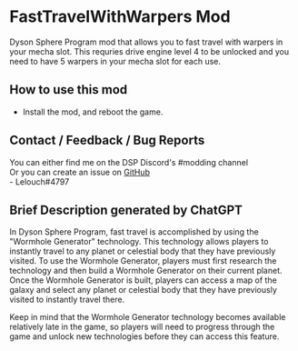 # FastTravelWithWarpers Mod
Dyson Sphere Program mod that allows you to fast travel with warpers in your mecha slot.
This requries drive engine level 4 to be unlocked and you need to have 5 warpers in your mecha slot for each use. 


## How to use this mod
* Install the mod, and reboot the game.

## Contact / Feedback / Bug Reports
You can either find me on the DSP Discord's #modding channel  
Or you can create an issue on [GitHub](https://github.com/lelouch248/Dyson-FastWarpTravel-mod)  
\- Lelouch#4797


## Brief Description generated by ChatGPT
In Dyson Sphere Program, fast travel is accomplished by using the "Wormhole Generator" technology. This technology allows players to instantly travel to any planet or celestial body that they have previously visited. To use the Wormhole Generator, players must first research the technology and then build a Wormhole Generator on their current planet. Once the Wormhole Generator is built, players can access a map of the galaxy and select any planet or celestial body that they have previously visited to instantly travel there.

Keep in mind that the Wormhole Generator technology becomes available relatively late in the game, so players will need to progress through the game and unlock new technologies before they can access this feature.